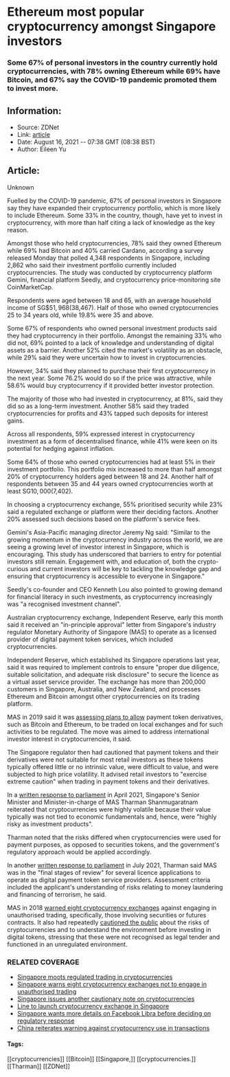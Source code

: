 # Ethereum most popular cryptocurrency amongst Singapore investors
### Some 67% of personal investors in the country currently hold cryptocurrencies, with 78% owning Ethereum while 69% have Bitcoin, and 67% say the COVID-19 pandemic promoted them to invest more.

## Information:
+ Source: ZDNet
+ Link: [article](https://www.zdnet.com/article/ethereum-most-popular-cryptocurrency-amongst-singapore-investors/)
+ Date: August 16, 2021 -- 07:38 GMT (08:38 BST)
+ Author: Eileen Yu


## Article:
Unknown

Fuelled by the COVID-19 pandemic, 67% of personal investors in Singapore say they have expanded their cryptocurrency portfolio, which is more likely to include Ethereum. Some 33% in the country, though, have yet to invest in cryptocurrency, with more than half citing a lack of knowledge as the key reason. 

Amongst those who held cryptocurrencies, 78% said they owned Ethereum while 69% had Bitcoin and 40% carried Cardano, according a survey released Monday that polled 4,348 respondents in Singapore, including 2,862 who said their investment portfolio currently included cryptocurrencies. The study was conducted by cryptocurrency platform Gemini, financial platform Seedly, and cryptocurrency price-monitoring site CoinMarketCap.  

Respondents were aged between 18 and 65, with an average household income of SG$$51,968 ($38,467). Half of those who owned cryptocurrencies 25 to 34 years old, while 19.8% were 35 and above.  


Some 67% of respondents who owned personal investment products said they had cryptocurrency in their portfolio. Amongst the remaining 33% who did not, 69% pointed to a lack of knowledge and understanding of digital assets as a barrier. Another 52% cited the market's volatility as an obstacle, while 29% said they were uncertain how to invest in cryptocurrencies. 

However, 34% said they planned to purchase their first cryptocurrency in the next year. Some 76.2% would do so if the price was attractive, while 58.6% would buy cryptocurrency if it provided better investor protection.

The majority of those who had invested in cryptocurrency, at 81%, said they did so as a long-term investment. Another 58% said they traded cryptocurrencies for profits and 43% tapped such deposits for interest gains. 

Across all respondents, 59% expressed interest in cryptocurrency investment as a form of decentralised finance, while 41% were keen on its potential for hedging against inflation. 






Some 64% of those who owned cryptocurrencies had at least 5% in their investment portfolio. This portfolio mix increased to more than half amongst 20% of cryptocurrency holders aged between 18 and 24. Another half of respondents between 35 and 44 years owned cryptocurrencies worth at least SG$10,000 ($7,402).

In choosing a cryptocurrency exchange, 55% prioritised security while 23% said a regulated exchange or platform were their deciding factors. Another 20% assessed such decisions based on the platform's service fees. 

Gemini's Asia-Pacific managing director Jeremy Ng said: "Similar to the growing momentum in the cryptocurrency industry across the world, we are seeing a growing level of investor interest in Singapore, which is encouraging. This study has underscored that barriers to entry for potential investors still remain. Engagement with, and education of, both the crypto-curious and current investors will be key to tackling the knowledge gap and ensuring that cryptocurrency is accessible to everyone in Singapore."

Seedly's co-founder and CEO Kenneth Lou also pointed to growing demand for financial literacy in such investments, as cryptocurrency increasingly was "a recognised investment channel". 

Australian cryptocurrency exchange, Independent Reserve, early this month said it received an "in-principle approval" letter from Singapore's industry regulator Monetary Authority of Singapore (MAS) to operate as a licensed provider of digital payment token services, which included cryptocurrencies. 

Independent Reserve, which established its Singapore operations last year, said it was required to implement controls to ensure "proper due diligence, suitable solicitation, and adequate risk disclosure" to secure the licence as a virtual asset service provider. The exchange has more than 200,000 customers in Singapore, Australia, and New Zealand, and processes Ethereum and Bitcoin amongst other cryptocurrencies on its trading platform. 

MAS in 2019 said it was [assessing plans to allow](https://www.zdnet.com/article/singapore-moots-regulated-trading-in-cryptocurrencies/) payment token derivatives, such as Bitcoin and Ethereum, to be traded on local exchanges and for such activities to be regulated. The move was aimed to address international investor interest in cryptocurrencies, it said.

The Singapore regulator then had cautioned that payment tokens and their derivatives were not suitable for most retail investors as these tokens typically offered little or no intrinsic value, were difficult to value, and were subjected to high price volatility. It advised retail investors to "exercise extreme caution" when trading in payment tokens and their derivatives.

In a [written response to parliament](https://www.mas.gov.sg/news/parliamentary-replies/2021/reply-to-parliamentary-question-on-crypto-asset-market) in April 2021, Singapore's Senior Minister and Minister-in-charge of MAS Tharman Shanmugaratnam reiterated that cryptocurrencies were highly volatile because their value typically was not tied to economic fundamentals and, hence, were "highly risky as investment products". 

Tharman noted that the risks differed when cryptocurrencies were used for payment purposes, as opposed to securities tokens, and the government's regulatory approach would be applied accordingly. 

In another [written response to parliament](https://www.mas.gov.sg/news/parliamentary-replies/2021/reply-to-parliamentary-question-on-digital-payment-token-service-provider-applicants) in July 2021, Tharman said MAS was in the "final stages of review" for several licence applications to operate as digital payment token service providers. Assessment criteria included the applicant's understanding of risks relating to money laundering and financing of terrorism, he said. 

MAS in 2018 [warned eight cryptocurrency exchanges](https://www.zdnet.com/article/singapore-warns-eight-cryptocurrency-exchanges-not-to-engage-in-unauthorised-trading/) against engaging in unauthorised trading, specifically, those involving securities or futures contracts. It also had repeatedly [cautioned the public](https://www.zdnet.com/article/singapore-issues-another-cautionary-note-on-cryptocurrencies/) about the risks of cryptocurrencies and to understand the environment before investing in digital tokens, stressing that these were not recognised as legal tender and functioned in an unregulated environment.

### RELATED COVERAGE

* [Singapore moots regulated trading in cryptocurrencies](https://www.zdnet.com/article/singapore-moots-regulated-trading-in-cryptocurrencies/)
* [Singapore warns eight cryptocurrency exchanges not to engage in unauthorised trading](https://www.zdnet.com/article/singapore-warns-eight-cryptocurrency-exchanges-not-to-engage-in-unauthorised-trading/)
* [Singapore issues another cautionary note on cryptocurrencies](https://www.zdnet.com/article/singapore-issues-another-cautionary-note-on-cryptocurrencies/)
* [Line to launch cryptocurrency exchange in Singapore](https://www.zdnet.com/article/line-to-launch-cryptocurrency-exchange-in-singapore/)
* [Singapore wants more details on Facebook Libra before deciding on regulatory response](https://www.zdnet.com/article/singapore-wants-more-details-on-facebook-libra-before-deciding-on-regulatory-response/)
* [China reiterates warning against cryptocurrency use in transactions](https://www.zdnet.com/article/china-reiterates-warning-against-cryptocurrency-use-in-transactions/)





#### Tags:
[[cryptocurrencies]] [[Bitcoin]] [[Singapore,]] [[cryptocurrencies.]] [[Tharman]] [[ZDNet]]
